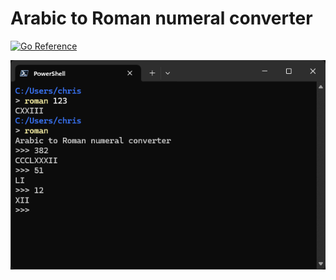 # Arabic to Roman numeral converter

[![Go Reference](https://pkg.go.dev/badge/github.com/wheelercj/roman.svg)](https://pkg.go.dev/github.com/wheelercj/roman)

![demo.png](./demo.png)
